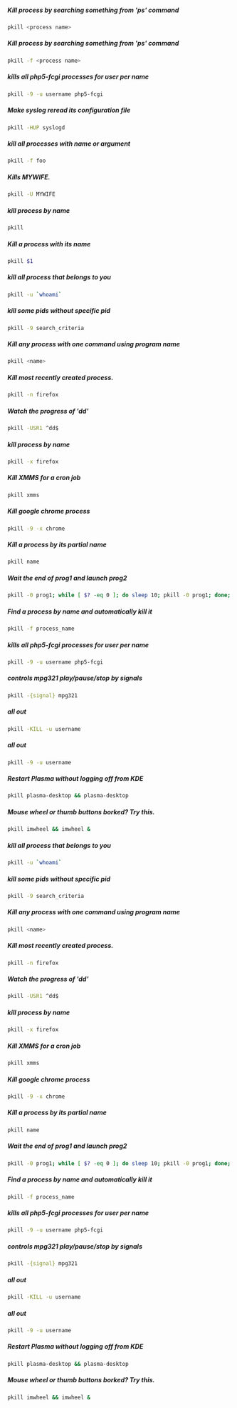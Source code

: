 ##### Kill process by searching something from 'ps' command
```sh
pkill <process name>
```

##### Kill process by searching something from 'ps' command
```sh
pkill -f <process name>
```

##### kills all php5-fcgi processes for user per name
```sh
pkill -9 -u username php5-fcgi
```

##### Make syslog reread its configuration file
```sh
pkill -HUP syslogd
```

##### kill all processes with name or argument
```sh
pkill -f foo
```

##### Kills MYWIFE.
```sh
pkill -U MYWIFE
```

##### kill process by name
```sh
pkill
```

##### Kill a process with its name
```sh
pkill $1
```

##### kill all process that belongs to you
```sh
pkill -u `whoami`
```

##### kill some pids without specific pid
```sh
pkill -9 search_criteria
```

##### Kill any process with one command using program name
```sh
pkill <name>
```

##### Kill most recently created process.
```sh
pkill -n firefox
```

##### Watch the progress of 'dd'
```sh
pkill -USR1 ^dd$
```

##### kill process by name
```sh
pkill -x firefox
```

##### Kill XMMS for a cron job
```sh
pkill xmms
```

##### Kill google chrome process
```sh
pkill -9 -x chrome
```

##### Kill a process by its partial name
```sh
pkill name
```

##### Wait the end of prog1 and launch prog2
```sh
pkill -0 prog1; while [ $? -eq 0 ]; do sleep 10; pkill -0 prog1; done; prog2
```

##### Find a process by name and automatically kill it
```sh
pkill -f process_name
```

##### kills all php5-fcgi processes for user per name
```sh
pkill -9 -u username php5-fcgi
```

##### controls mpg321 play/pause/stop by signals
```sh
pkill -{signal} mpg321
```

##### all out
```sh
pkill -KILL -u username
```

##### all out
```sh
pkill -9 -u username
```

##### Restart Plasma without logging off from KDE
```sh
pkill plasma-desktop && plasma-desktop
```

##### Mouse wheel or thumb buttons borked? Try this.
```sh
pkill imwheel && imwheel &
```

##### kill all process that belongs to you
```sh
pkill -u `whoami`
```

##### kill some pids without specific pid
```sh
pkill -9 search_criteria
```

##### Kill any process with one command using program name
```sh
pkill <name>
```

##### Kill most recently created process.
```sh
pkill -n firefox
```

##### Watch the progress of 'dd'
```sh
pkill -USR1 ^dd$
```

##### kill process by name
```sh
pkill -x firefox
```

##### Kill XMMS for a cron job
```sh
pkill xmms
```

##### Kill google chrome process
```sh
pkill -9 -x chrome
```

##### Kill a process by its partial name
```sh
pkill name
```

##### Wait the end of prog1 and launch prog2
```sh
pkill -0 prog1; while [ $? -eq 0 ]; do sleep 10; pkill -0 prog1; done; prog2
```

##### Find a process by name and automatically kill it
```sh
pkill -f process_name
```

##### kills all php5-fcgi processes for user per name
```sh
pkill -9 -u username php5-fcgi
```

##### controls mpg321 play/pause/stop by signals
```sh
pkill -{signal} mpg321
```

##### all out
```sh
pkill -KILL -u username
```

##### all out
```sh
pkill -9 -u username
```

##### Restart Plasma without logging off from KDE
```sh
pkill plasma-desktop && plasma-desktop
```

##### Mouse wheel or thumb buttons borked? Try this.
```sh
pkill imwheel && imwheel &
```
